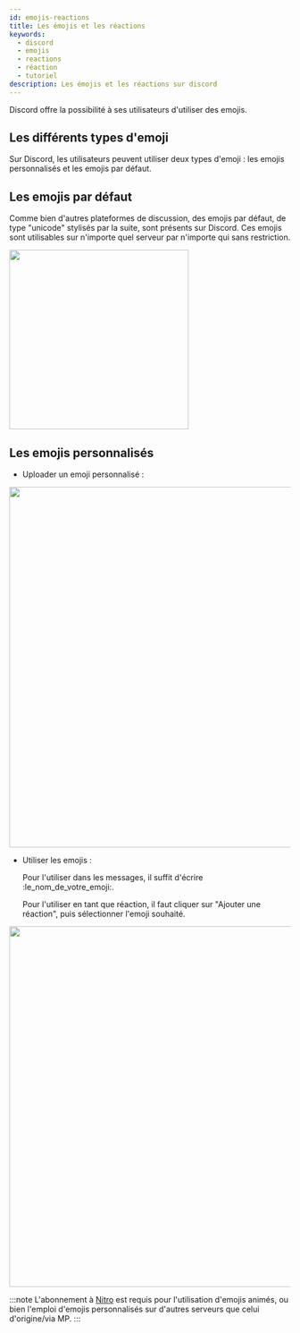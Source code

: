```yaml
---
id: emojis-reactions
title: Les émojis et les réactions
keywords:
  - discord
  - emojis
  - reactions
  - réaction
  - tutoriel
description: Les émojis et les réactions sur discord
---
```


Discord offre la possibilité à ses utilisateurs d'utiliser des emojis.

## Les différents types d'emoji

Sur Discord, les utilisateurs peuvent utiliser deux types d'emoji : les emojis personnalisés et les emojis par défaut.

## Les emojis par défaut

Comme bien d'autres plateformes de discussion, des emojis par défaut, de type "unicode" stylisés par la suite, sont présents sur Discord. Ces emojis sont utilisables sur n'importe quel serveur par n'importe qui sans restriction.

<img src="https://i.discord.fr/lE0.png" width="321" height="" />

## Les emojis personnalisés

- Uploader un emoji personnalisé :

<img src="https://i.discord.fr/pos.png" width="645" height="" />

- Utiliser les emojis :
 
  Pour l'utiliser dans les messages, il suffit d'écrire :le_nom_de_votre_emoji:.
 
  Pour l'utiliser en tant que réaction, il faut cliquer sur "Ajouter une réaction", puis sélectionner l'emoji souhaité.
 
<img src="https://i.discord.fr/icm.png" width="645" height="" />
 
 
 :::note 
L'abonnement à [Nitro](https://discord.fr/wiki/nitro-jeux/nitro/abonnements) est requis pour l'utilisation d'emojis animés, ou bien l'emploi d'emojis personnalisés sur d'autres serveurs que celui d'origine/via MP.
 :::
